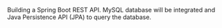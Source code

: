 Building a Spring Boot REST API. MySQL database will be integrated and Java Persistence API (JPA) to query the database. 

